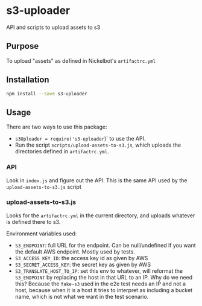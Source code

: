 # s3-uploader
API and scripts to upload assets to s3

## Purpose
 To upload "assets" as defined in Nickelbot's `artifactrc.yml`

## Installation
 ```sh
 npm install --save s3-uploader
```

## Usage
There are two ways to use this package:
* `s3Uploader = require('s3-uploader`)` to use the API.
* Run the script `scripts/upload-assets-to-s3.js`, which uploads the directories defined in `artifactrc.yml`.

### API
Look in `index.js` and figure out the API. This is the same API used by the `upload-assets-to-s3.js` script

### upload-assets-to-s3.js
Looks for the `artifactrc.yml` in the current directory, and uploads whatever is defined there to s3.

Environment variables used:
* `S3_ENDPOINT`: full URL for the endpoint. Can be null/undefined if you want the default AWS endpoint. Mostly used
  by tests.
* `S3_ACCESS_KEY_ID`: the access key id as given by AWS
* `S3_SECRET_ACCESS_KEY`: the secret key as given by AWS
* `S3_TRANSLATE_HOST_TO_IP`: set this env to whatever, will reformat the `S3_ENDPOINT` by replacing the host in 
  that URL to an IP. Why do we need this? 
  Because the `fake-s3` used in the e2e test needs an IP and not a host, because when it is a host
  it tries to interpret as including a bucket name, which is not what we want in the test scenario.
